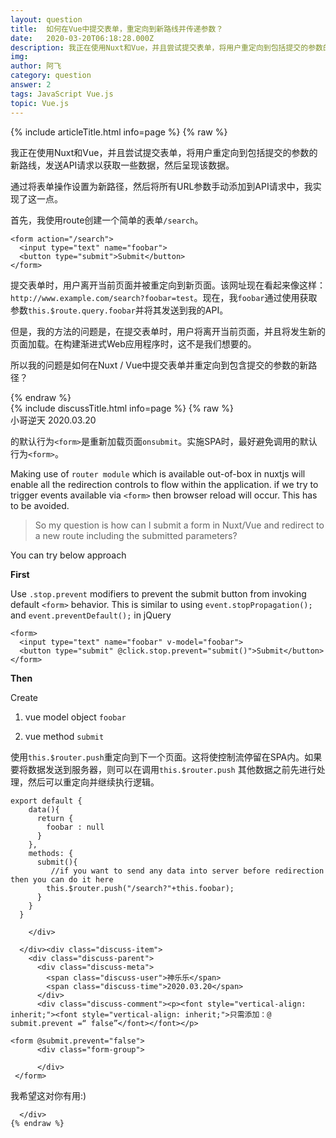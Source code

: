 ```yaml
---
layout: question
title:  如何在Vue中提交表单，重定向到新路线并传递参数？
date:   2020-03-20T06:18:28.000Z
description: 我正在使用Nuxt和Vue，并且尝试提交表单，将用户重定向到包括提交的参数的新路线，发送API请求以获取一些数据，然后呈现该数据。通过将表单操作设置为...
img: 
author: 阿飞
category: question
answer: 2
tags: JavaScript Vue.js
topic: Vue.js
---
```

<div class="article-root">
  <div class="article">
    {% include articleTitle.html info=page %}
    {% raw %}
    <div class="article-content"><p><font style="vertical-align: inherit;"><font style="vertical-align: inherit;">我正在使用Nuxt和Vue，并且尝试提交表单，将用户重定向到包括提交的参数的新路线，发送API请求以获取一些数据，然后呈现该数据。</font></font></p>

<p><font style="vertical-align: inherit;"><font style="vertical-align: inherit;">通过将表单操作设置为新路径，然后将所有URL参数手动添加到API请求中，我实现了这一点。</font></font></p>

<p><font style="vertical-align: inherit;"><font style="vertical-align: inherit;">首先，我使用route创建一个简单的表单</font></font><code>/search</code><font style="vertical-align: inherit;"><font style="vertical-align: inherit;">。</font></font></p>

<pre><code>&lt;form action="/search"&gt;<font></font>
  &lt;input type="text" name="foobar"&gt;<font></font>
  &lt;button type="submit"&gt;Submit&lt;/button&gt;<font></font>
&lt;/form&gt;<font></font>
</code></pre>

<p><font style="vertical-align: inherit;"><font style="vertical-align: inherit;">提交表单时，用户离开当前页面并被重定向到新页面。</font><font style="vertical-align: inherit;">该网址现在看起来像这样：</font></font><code>http://www.example.com/search?foobar=test</code><font style="vertical-align: inherit;"><font style="vertical-align: inherit;">。</font><font style="vertical-align: inherit;">现在，我</font></font><code>foobar</code><font style="vertical-align: inherit;"><font style="vertical-align: inherit;">通过使用</font><font style="vertical-align: inherit;">获取</font><font style="vertical-align: inherit;">参数</font></font><code>this.$route.query.foobar</code><font style="vertical-align: inherit;"><font style="vertical-align: inherit;">并将其发送到我的API。</font></font></p>

<p><font style="vertical-align: inherit;"><font style="vertical-align: inherit;">但是，我的方法的问题是，在提交表单时，用户将离开当前页面，并且将发生新的页面加载。</font><font style="vertical-align: inherit;">在构建渐进式Web应用程序时，这不是我们想要的。</font></font></p>

<p><font style="vertical-align: inherit;"><font style="vertical-align: inherit;">所以我的问题是如何在Nuxt / Vue中提交表单并重定向到包含提交的参数的新路径？</font></font></p></div>
    {% endraw %}
  </div>

  <div class="discuss-wrapper">
    {% include discussTitle.html info=page %}
    {% raw %}
    <div class="discuss-item">
        <div class="discuss-parent">
          <div class="discuss-meta">
            <span class="discuss-user">小哥逆天</span>
            <span class="discuss-time">2020.03.20</span>
          </div>
          <div class="discuss-comment"><p><font style="vertical-align: inherit;"><font style="vertical-align: inherit;">的默认行为</font></font><code>&lt;form&gt;</code><font style="vertical-align: inherit;"><font style="vertical-align: inherit;">是重新加载页面</font></font><code>onsubmit</code><font style="vertical-align: inherit;"><font style="vertical-align: inherit;">。</font><font style="vertical-align: inherit;">实施SPA时，最好避免调用的默认行为</font></font><code>&lt;form&gt;</code><font style="vertical-align: inherit;"><font style="vertical-align: inherit;">。</font></font></p>

<p>Making use of <code>router module</code> which is available out-of-box in nuxtjs will enable all the redirection controls to flow within the application. if we try to trigger events available via <code>&lt;form&gt;</code> then browser reload will occur. This has to be avoided.</p>

<blockquote>
  <p>So my question is how can I submit a form in Nuxt/Vue and redirect to
  a new route including the submitted parameters?</p>
</blockquote>

<p>You can try below approach</p>

<p><strong>First</strong></p>

<p>Use <code>.stop.prevent</code> modifiers to prevent the submit button from invoking default <code>&lt;form&gt;</code> behavior. This is similar to using <code>event.stopPropagation();</code> and <code>event.preventDefault();</code> in jQuery</p>

<pre><code>&lt;form&gt;<font></font>
  &lt;input type="text" name="foobar" v-model="foobar"&gt;<font></font>
  &lt;button type="submit" @click.stop.prevent="submit()"&gt;Submit&lt;/button&gt;<font></font>
&lt;/form&gt;<font></font>
</code></pre>

<p><strong>Then</strong> </p>

<p>Create </p>

<ol>
<li><p>vue model object <code>foobar</code> </p></li>
<li><p>vue method <code>submit</code></p></li>
</ol>

<p><font style="vertical-align: inherit;"><font style="vertical-align: inherit;">使用</font></font><code>this.$router.push</code><font style="vertical-align: inherit;"><font style="vertical-align: inherit;">重定向到下一个页面。</font><font style="vertical-align: inherit;">这将使控制流停留在SPA内。</font><font style="vertical-align: inherit;">如果要将数据发送到服务器，则可以在调用</font></font><code>this.$router.push</code><font style="vertical-align: inherit;"><font style="vertical-align: inherit;">  其他</font><font style="vertical-align: inherit;">数据之前先进行处理，然后</font><font style="vertical-align: inherit;">可以重定向并继续执行逻辑。</font></font></p>

<pre><code>export default {<font></font>
    data(){<font></font>
      return {<font></font>
        foobar : null<font></font>
      }<font></font>
    },<font></font>
    methods: {<font></font>
      submit(){<font></font>
         //if you want to send any data into server before redirection then you can do it here<font></font>
        this.$router.push("/search?"+this.foobar);<font></font>
      }<font></font>
    }<font></font>
  }<font></font>
</code></pre></div>
        </div>
        
      </div><div class="discuss-item">
        <div class="discuss-parent">
          <div class="discuss-meta">
            <span class="discuss-user">神乐乐</span>
            <span class="discuss-time">2020.03.20</span>
          </div>
          <div class="discuss-comment"><p><font style="vertical-align: inherit;"><font style="vertical-align: inherit;">只需添加：@ submit.prevent =“ false”</font></font></p>

<pre><code>&lt;form @submit.prevent="false"&gt;<font></font>
      &lt;div class="form-group"&gt;<font></font>
<font></font>
      &lt;/div&gt;   <font></font>
 &lt;/form&gt;<font></font>
</code></pre>

<p><font style="vertical-align: inherit;"><font style="vertical-align: inherit;">我希望这对你有用:)</font></font></p></div>
        </div>
        
      </div>
    {% endraw %}
  </div>
<div>

